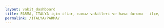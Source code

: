 ```yaml
---
layout: vakit_dashboard
title: PARMA, ITALYA için iftar, namaz vakitleri ve hava durumu - ilçe/eyalet seç
permalink: /ITALYA/PARMA/
---
```


<script type="text/javascript">
  var GLOBAL_COUNTRY = 'ITALYA';
  var GLOBAL_CITY = 'PARMA';
  var GLOBAL_STATE = '';
  var lat = 72;
  var lon = 21;
</script>
